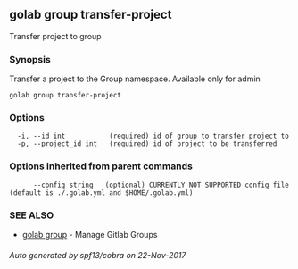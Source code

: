 ## golab group transfer-project

Transfer project to group

### Synopsis


Transfer a project to the Group namespace. Available only for admin

```
golab group transfer-project
```

### Options

```
  -i, --id int           (required) id of group to transfer project to
  -p, --project_id int   (required) id of project to be transferred
```

### Options inherited from parent commands

```
      --config string   (optional) CURRENTLY NOT SUPPORTED config file (default is ./.golab.yml and $HOME/.golab.yml)
```

### SEE ALSO
* [golab group](golab_group.md)	 - Manage Gitlab Groups

###### Auto generated by spf13/cobra on 22-Nov-2017
